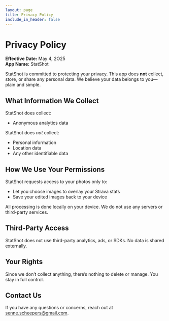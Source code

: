 ```yaml
---
layout: page
title: Privacy Policy
include_in_header: false
---
```


# Privacy Policy

**Effective Date:** May 4, 2O25  
**App Name:** StatShot

StatShot is committed to protecting your privacy. This app does **not** collect, store, or share any personal data. We believe your data belongs to you—plain and simple.

## What Information We Collect

StatShot does collect:
- Anonymous analytics data

StatShot does *not* collect:
- Personal information  
- Location data   
- Any other identifiable data

## How We Use Your Permissions

StatShot requests access to your photos only to:

- Let you choose images to overlay your Strava stats  
- Save your edited images back to your device  

All processing is done locally on your device. We do not use any servers or third-party services.

## Third-Party Access

StatShot does not use third-party analytics, ads, or SDKs. No data is shared externally.

## Your Rights

Since we don’t collect anything, there’s nothing to delete or manage. You stay in full control.

## Contact Us

If you have any questions or concerns, reach out at senne.scheepers@gmail.com.
